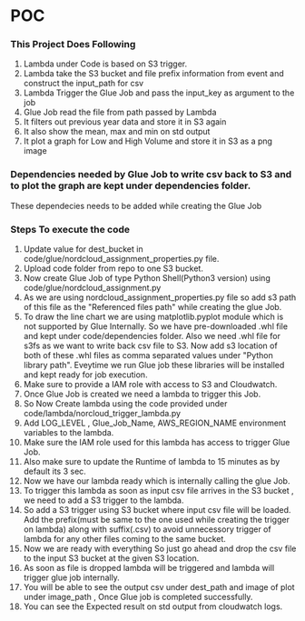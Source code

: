 # POC
### This Project Does Following
 1. Lambda under Code is based on S3 trigger.
 2. Lambda take the S3 bucket and file prefix information from event and construct the input_path for csv
 3. Lambda Trigger the Glue Job and pass the input_key as argument to the job
 4. Glue Job read the file from path passed by Lambda
 5. It filters out previous year data and store it in S3 again
 6. It also show the mean, max and min on std output
 7. It plot a graph for Low and High Volume and store it in S3 as a png image

### Dependencies needed by Glue Job to write csv back to S3 and to plot the graph are kept under dependencies folder.
   These dependecies needs to be added while creating the Glue Job
   
### Steps To execute the code
  1. Update value for dest_bucket in code/glue/nordcloud_assignment_properties.py file.
  2. Upload code folder from repo to one S3 bucket.
  3. Now create Glue Job of type Python Shell(Python3 version) using code/glue/nordcloud_assignment.py
  4. As we are using nordcloud_assignment_properties.py file so add s3 path of this file as the "Referenced files path" while creating the glue Job.
  5. To draw the line chart we are using matplotlib.pyplot module which is not supported by Glue Internally. So we have pre-downloaded .whl file and kept under code/dependencies folder. Also we need .whl file for s3fs as we want to write back csv file to S3. Now add s3 location of both of these .whl files as comma separated values under "Python library path". Eveytime we run Glue job these libraries will be installed and kept ready for job execution.
  6. Make sure to provide a IAM role with access to S3 and Cloudwatch.
  7. Once Glue Job is created we need a lambda to trigger this Job.
  8. So Now Create lambda using the code provided under code/lambda/norcloud_trigger_lambda.py
  9. Add LOG_LEVEL , Glue_Job_Name, AWS_REGION_NAME environment variables to the lambda.
  10. Make sure the IAM role used for this lambda has access to trigger Glue Job.
  11. Also make sure to update the Runtime of lambda to 15 minutes as by default its 3 sec.
  12. Now we have our lambda ready which is internally calling the glue Job.
  13. To trigger this lambda as soon as input csv file arrives in the S3 bucket , we need to add a S3 trigger to the lambda.
  14. So add a S3 trigger using S3 bucket where input csv file will be loaded. Add the prefix(must be same to the one used while creating the trigger on lambda) along with suffix(.csv) to avoid unnecessory trigger of lambda for any other files coming to the same bucket.
  15. Now we are ready with everything So just go ahead and drop the csv file to the input S3 bucket at the given S3 location.
  16. As soon as file is dropped lambda will be triggered and lambda will trigger glue job internally.
  17. You will be able to see the output csv under dest_path and image of plot under image_path , Once Glue job is completed successfully.
  18. You can see the Expected result on std output from cloudwatch logs.

